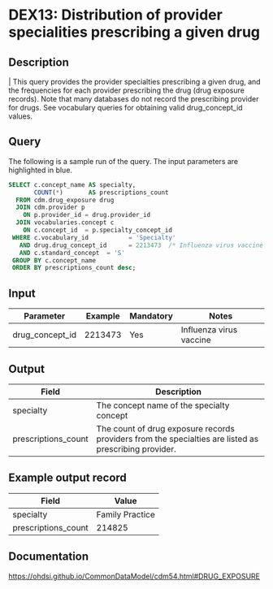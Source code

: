 <!---
Group:drug exposure
Name:DEX13 Distribution of provider specialities prescribing a given drug
Author: Alberto Labarga
CDM Version: 5.4
-->

# DEX13: Distribution of provider specialities prescribing a given drug

## Description
| This query provides the provider specialties prescribing a given drug, and the frequencies for each provider prescribing the drug (drug exposure records). Note that many databases do not record the prescribing provider for drugs. See  vocabulary queries for obtaining valid drug_concept_id values.

## Query
The following is a sample run of the query. The input parameters are highlighted in  blue.

```sql
SELECT c.concept_name AS specialty,
       COUNT(*)       AS prescriptions_count
  FROM cdm.drug_exposure drug
  JOIN cdm.provider p
    ON p.provider_id = drug.provider_id
  JOIN vocabularies.concept c
    ON c.concept_id  = p.specialty_concept_id
 WHERE c.vocabulary_id           = 'Specialty'
   AND drug.drug_concept_id      = 2213473  /* Influenza virus vaccine */
   AND c.standard_concept  = 'S'
 GROUP BY c.concept_name
 ORDER BY prescriptions_count desc;
```

## Input

|  Parameter |  Example |  Mandatory |  Notes |
| --- | --- | --- | --- |
| drug_concept_id | 2213473 | Yes | Influenza virus vaccine |

## Output

|  Field |  Description |
| --- | --- |
| specialty | The concept name of the specialty concept |
| prescriptions_count | The count of drug exposure records providers from the specialties are listed as prescribing provider. |

## Example output record

|  Field |  Value |
| --- | --- |
| specialty |  Family Practice |
| prescriptions_count |  214825 |

## Documentation
https://ohdsi.github.io/CommonDataModel/cdm54.html#DRUG_EXPOSURE
